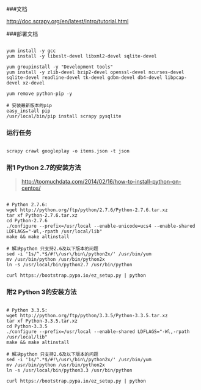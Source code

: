 
###文档

http://doc.scrapy.org/en/latest/intro/tutorial.html

###部署文档

```shell

yum install -y gcc
yum install -y libxslt-devel libxml2-devel sqlite-devel

yum groupinstall -y "Development tools"
yum install -y zlib-devel bzip2-devel openssl-devel ncurses-devel sqlite-devel readline-devel tk-devel gdbm-devel db4-devel libpcap-devel xz-devel

yum remove python-pip -y

# 安装最新版本的pip
easy_install pip
/usr/local/bin/pip install scrapy pysqlite

```

### 运行任务

```shell

scrapy crawl googleplay -o items.json -t json

```

### 附1 Python 2.7的安装方法

> http://toomuchdata.com/2014/02/16/how-to-install-python-on-centos/


```

# Python 2.7.6:
wget http://python.org/ftp/python/2.7.6/Python-2.7.6.tar.xz
tar xf Python-2.7.6.tar.xz
cd Python-2.7.6
./configure --prefix=/usr/local --enable-unicode=ucs4 --enable-shared LDFLAGS="-Wl,-rpath /usr/local/lib"
make && make altinstall

# 解决python 只支持2.6及以下版本的问题
sed -i '1s/^.*$/#!\/usr\/bin\/python2x/' /usr/bin/yum
mv /usr/bin/python /usr/bin/python2x
ln -s /usr/local/bin/python2.7 /usr/bin/python

curl https://bootstrap.pypa.io/ez_setup.py | python

```

### 附2 Python 3的安装方法

```

# Python 3.3.5:
wget http://python.org/ftp/python/3.3.5/Python-3.3.5.tar.xz
tar xf Python-3.3.5.tar.xz
cd Python-3.3.5
./configure --prefix=/usr/local --enable-shared LDFLAGS="-Wl,-rpath /usr/local/lib"
make && make altinstall

# 解决python 只支持2.6及以下版本的问题
sed -i '1s/^.*$/#!\/usr\/bin\/python2x/' /usr/bin/yum
mv /usr/bin/python /usr/bin/python2x
ln -s /usr/local/bin/python3.3 /usr/bin/python

curl https://bootstrap.pypa.io/ez_setup.py | python
```